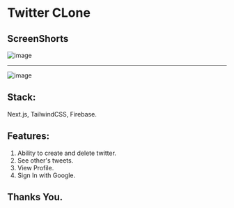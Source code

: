 # Twitter CLone
## ScreenShorts
![image](https://user-images.githubusercontent.com/88815641/187491255-884c270f-54ae-4f79-b3bb-0a9bf6af4e85.png)
<hr/>

![image](https://user-images.githubusercontent.com/88815641/187491295-f2e0bff2-e0e7-4bfb-82e9-55b7e8b96705.png)

## Stack: 
Next.js,
TailwindCSS,
Firebase.

## Features:
1. Ability to create and delete twitter.
2. See other's tweets.
3. View Profile.
4. Sign In with Google.


## Thanks You.